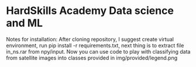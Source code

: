 # HardSkills Academy Data science and ML
Notes for installation:
  After cloning repository, I suggest create virtual environment, run pip install -r requirements.txt, next thing is to extract file in_ns.rar from npy/input. Now you can use code to play with classifying data from satellite images into classes provided in img/provided/legend.png
  
